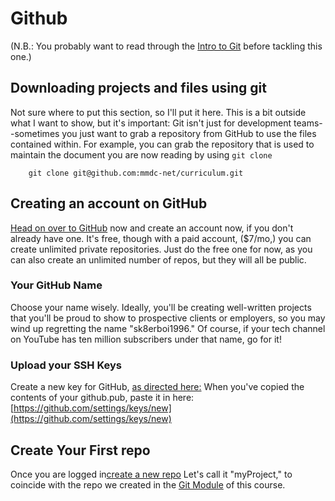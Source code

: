 # Github
(N.B.: You probably want to read through the [Intro to Git](https://github.com/mmdc-net/EverythingButTheProgramming/blob/master/git.md)
 before tackling this one.)

## Downloading projects and files using git
Not sure where to put this section, so I'll put it here.  This is a bit outside what I want to show, but it's important:
Git isn't just for development teams--sometimes you just want to grab a repository from GitHub to use the files contained within.  For example, you can grab the repository that is used to maintain the document you are now reading by using `git clone`
````
    git clone git@github.com:mmdc-net/curriculum.git
````
## Creating an account on GitHub
[Head on over to GitHub](https://github.com/) now and create an account now, if you don't already have one.  It's free, though with a paid account, ($7/mo,) you can create unlimited private repositories.  Just do the free one for now, as you can also create an unlimited number of repos, but they will all be public.
### Your GitHub Name
Choose your name wisely.  Ideally, you'll be creating well-written projects that you'll be proud to show to prospective clients or employers, so you may wind up regretting the name "sk8erboi1996."  Of course, if your tech channel on YouTube has ten million subscribers under that name, go for it!
### Upload your SSH Keys
Create a new key for GitHub, [as directed here:](https://github.com/mmdc-net/EverythingButTheProgramming/blob/master/github-ssh.md)
When you've copied the contents of your github.pub, paste it in here:
[https://github.com/settings/keys/new](https://github.com/settings/keys/new)

## Create Your First repo
Once you are logged in[create a new repo](https://github.com/new) Let's call it "myProject," to coincide with the repo we created in the [Git Module](https://github.com/mmdc-net/EverythingButTheProgramming/blob/master/git.md) of this course.
